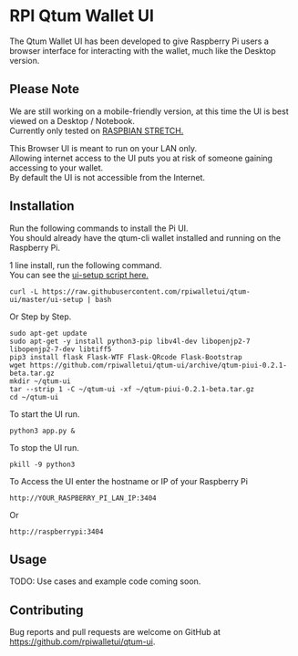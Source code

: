 # RPI Qtum Wallet UI

The Qtum Wallet UI has been developed to give Raspberry Pi users a browser interface for interacting with the wallet, much like the Desktop version.  

## Please Note  
We are still working on a mobile-friendly version, at this time the UI is best viewed on a Desktop / Notebook.  
Currently only tested on [RASPBIAN STRETCH.](https://www.raspberrypi.org/downloads/raspbian/)

This Browser UI is meant to run on your LAN only.  
Allowing internet access to the UI puts you at risk of someone gaining accessing to your wallet.  
By default the UI is not accessible from the Internet.  

## Installation  
Run the following commands to install the Pi UI.  
You should already have the qtum-cli wallet installed and running on the Raspberry Pi.   

1 line install, run the following command.  
You can see the [ui-setup script here.](https://github.com/rpiwalletui/qtum-ui/blob/master/ui-setup)  
```
curl -L https://raw.githubusercontent.com/rpiwalletui/qtum-ui/master/ui-setup | bash
```
Or Step by Step.
```
sudo apt-get update
sudo apt-get -y install python3-pip libv4l-dev libopenjp2-7 libopenjp2-7-dev libtiff5
pip3 install flask Flask-WTF Flask-QRcode Flask-Bootstrap
wget https://github.com/rpiwalletui/qtum-ui/archive/qtum-piui-0.2.1-beta.tar.gz
mkdir ~/qtum-ui  
tar --strip 1 -C ~/qtum-ui -xf ~/qtum-piui-0.2.1-beta.tar.gz  
cd ~/qtum-ui
```
To start the UI run.  
```
python3 app.py &
```  
To stop the UI run.
```
pkill -9 python3
```
To Access the UI enter the hostname or IP of your Raspberry Pi  
```
http://YOUR_RASPBERRY_PI_LAN_IP:3404
```
Or
````
http://raspberrypi:3404
````

## Usage

TODO: Use cases and example code coming soon.  

## Contributing

Bug reports and pull requests are welcome on GitHub at https://github.com/rpiwalletui/qtum-ui.  
